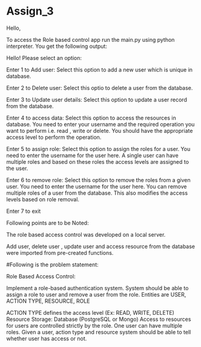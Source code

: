 # Assign_3

Hello,

To access the Role based control app run the main.py using python interpreter. You get the following output:

Hello! Please select an option:

Enter 1 to Add user: Select this option to add a new user which is unique in database. 

Enter 2 to Delete user: Select this optio to delete a user from the database.

Enter 3 to Update user details: Select this option to update a user record from the database.

Enter 4 to access data: Select this option to access the resources in database. You need to enter your username and the required operation you want to perform i.e. read , write or delete. You should have the appropriate access level to perform the operation.

Enter 5 to assign role: Select this option to assign the roles for a user. You need to enter the username for the user here. A single user can have multiple roles and based on these roles the access levels are assigned to the user.

Enter 6 to remove role: Select this option to remove the roles from a given user. You need to enter the username for the user here. You can remove multiple roles of a user from the database. This also modifies the access levels based on role removal.

Enter 7 to exit

Following points are to be Noted:

The role based access control was developed on a local server.

Add user, delete user , update user and access resource from the database were imported from pre-created functions.

#Following is the problem statement:

Role Based Access Control:

Implement a role-based authentication system. System should be able to assign a role to user and remove a user from the role. Entities are USER, ACTION TYPE, RESOURCE, ROLE

ACTION TYPE defines the access level (Ex: READ, WRITE, DELETE) Resource Storage: Database (PostgreSQL or Mongo) Access to resources for users are controlled strictly by the role. One user can have multiple roles. Given a user, action type and resource system should be able to tell whether user has access or not.
